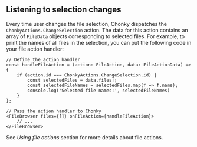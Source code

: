## Listening to selection changes

Every time user changes the file selection, Chonky dispatches the
`ChonkyActions.ChangeSelection` action. The data for this action contains an
 array of `FileData` objects corresponding to selected files. For example, to print
 the names of all files in the selection, you can put the following code in your file
action handler:

```tsx
// Define the action handler
const handleFileAction = (action: FileAction, data: FileActionData) => {
    if (action.id === ChonkyActions.ChangeSelection.id) {
        const selectedFiles = data.files!;
        const selectedFileNames = selectedFiles.map(f => f.name);
        console.log('Selected file names:', selectedFileNames)
    }
};

// Pass the action handler to Chonky
<FileBrowser files={[]} onFileAction={handleFileAction}>
    // ...
</FileBrowser>
```

See *Using file actions* section for more details about file actions.
